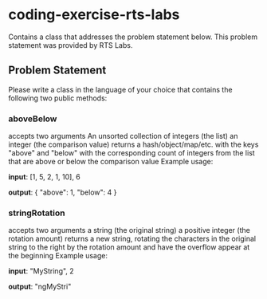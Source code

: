 # coding-exercise-rts-labs

Contains a class that addresses the problem statement below. This problem statement was provided by RTS Labs.

## Problem Statement

Please write a class in the language of your choice that contains the following two public methods:

### aboveBelow

accepts two arguments
An unsorted collection of integers (the list)
an integer (the comparison value)
returns a hash/object/map/etc. with the keys "above" and "below" with the corresponding count of integers from the list that are above or below the comparison value
Example usage:

**input**: [1, 5, 2, 1, 10], 6

**output**: { "above": 1, "below": 4 }

### stringRotation

accepts two arguments
a string (the original string)
a positive integer (the rotation amount)
returns a new string, rotating the characters in the original string to the right by the rotation amount and have the overflow appear at the beginning
Example usage:

**input**: "MyString", 2

**output**: "ngMyStri"
